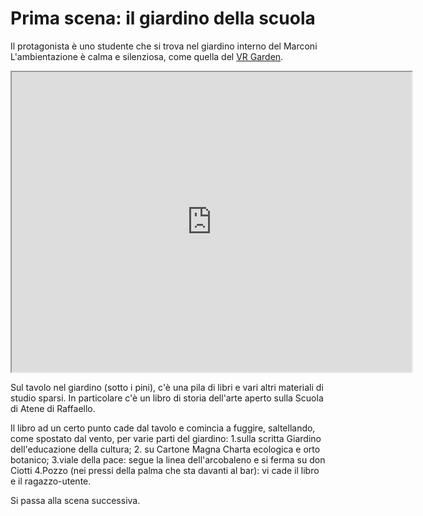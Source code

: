 # Prima scena: il giardino della scuola

Il protagonista è uno studente che si trova nel giardino interno del Marconi L'ambientazione è calma e silenziosa, come quella del [VR Garden](https://github.com/DavideSky/VR-Garden).

<iframe src="https://drive.google.com/file/d/1CsIfhmmubFGT0FT8MzE9i3NcL0ogaM3_/preview"
                            width="640" height="480" allow="autoplay"></iframe>

Sul tavolo nel giardino (sotto i pini), c'è una pila di libri e vari altri materiali di studio sparsi. In particolare c'è un libro di storia dell'arte aperto sulla Scuola di Atene di Raffaello.

Il libro ad un certo punto cade dal tavolo e comincia a fuggire, saltellando, come spostato dal vento, per varie parti del giardino:
1.sulla scritta Giardino dell'educazione della cultura;
2. su Cartone Magna Charta ecologica e orto botanico;
3.viale della pace: segue la linea dell'arcobaleno e si ferma su don Ciotti
4.Pozzo (nei pressi della palma che sta davanti al bar): vi cade il libro e il ragazzo-utente.

Si passa alla scena successiva.
